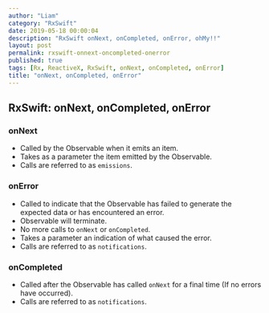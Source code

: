 ```yaml
---
author: "Liam"
category: "RxSwift"
date: 2019-05-18 00:00:04
description: "RxSwift onNext, onCompleted, onError, ohMy!!"
layout: post
permalink: rxswift-onnext-oncompleted-onerror
published: true
tags: [Rx, ReactiveX, RxSwift, onNext, onCompleted, onError]
title: "onNext, onCompleted, onError"
---
```


## RxSwift: onNext, onCompleted, onError

### onNext
- Called by the Observable when it emits an item.
- Takes as a parameter the item emitted by the Observable.
- Calls are referred to as `emissions`.

### onError
- Called to indicate that the Observable has failed to generate the expected data or has encountered an error.
- Observable will terminate.
- No more calls to `onNext` or `onCompleted`.
- Takes a parameter an indication of what caused the error.
- Calls are referred to as `notifications`.

### onCompleted
- Called after the Observable has called `onNext` for a final time (If no errors have occurred).
- Calls are referred to as `notifications`.
